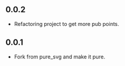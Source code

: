 ## 0.0.2

* Refactoring project to get more pub points.

## 0.0.1

* Fork from pure_svg and make it pure.
